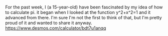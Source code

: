 For the past week, I (a 15-year-old) have been fascinated by my idea of how to calculate pi.
it began when I looked at the function y^2+x^2=1 and it advanced from there.
I'm sure I'm not the first to think of that, but I'm pretty proud of it and wanted to share it anyway.
https://www.desmos.com/calculator/bdt7u1anqq
